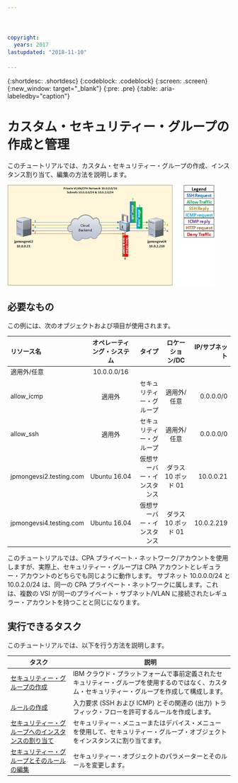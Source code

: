 ```yaml
---



copyright:
  years: 2017
lastupdated: "2018-11-10"

---
```


{:shortdesc: .shortdesc}
{:codeblock: .codeblock}
{:screen: .screen}
{:new_window: target="_blank"}
{:pre: .pre}
{:table: .aria-labeledby="caption"}

# カスタム・セキュリティー・グループの作成と管理
このチュートリアルでは、カスタム・セキュリティー・グループの作成、インスタンス割り当て、編集の方法を説明します。 

![カスタム・セキュリティー・グループ](./images/goal.jpg)

## 必要なもの
この例には、次のオブジェクトおよび項目が使用されます。

| リソース名  | オペレーティング・システム | タイプ | ロケーション/DC | IP/サブネット |
|:------------- |:---------------:| -------------:| :---------------:| ---------------:|
| 適用外/任意 | 10.0.0.0/16 |
| allow_icmp | 適用外  | セキュリティー・グループ | 適用外/任意 | 0.0.0.0/0 |
| allow_ssh | 適用外 | セキュリティー・グループ | 適用外/任意 | 0.0.0.0/0 |
|jpmongevsi2.testing.com | Ubuntu 16.04 | 仮想サーバー・インスタンス | ダラス 10 ポッド 01 | 10.0.0.21 |	
|jpmongevsi4.testing.com | Ubuntu 16.04 | 仮想サーバー・インスタンス |	ダラス 10 ポッド 01	| 10.0.2.219 |


このチュートリアルでは、CPA プライベート・ネットワーク/アカウントを使用しますが、実際上、セキュリティー・グループは CPA アカウントとレギュラー・アカウントのどちらでも同じように動作します。 サブネット 10.0.0.0/24 と 10.0.2.0/24 は、同一の CPA プライベート・ネットワークに属します。これは、複数の VSI が同一のプライベート・サブネット/VLAN に接続されたレギュラー・アカウントを持つことと同じになります。


## 実行できるタスク

このチュートリアルでは、以下を行う方法を説明します。

タスク  | 説明
------------- | -------------
[セキュリティー・グループの作成](csg_create.html) | IBM クラウド・プラットフォームで事前定義されたセキュリティー・グループを使用するのではなく、カスタム・セキュリティー・グループを作成して構成します。 
[ルールの作成](csg_rule.html)  | 入力要求 (SSH および ICMP) とその関連の (出力) トラフィック・フローを許可するルールを作成します。 
[セキュリティー・グループへのインスタンスの割り当て](csg_assign_instances.html) | セキュリティー・メニューまたはデバイス・メニューを使用して、セキュリティー・グループ・オブジェクトをインスタンスに割り当てます。
[セキュリティー・グループとそのルールの編集](csg_edit.html) | セキュリティー・オブジェクトのパラメーターとそのルールを変更します。
